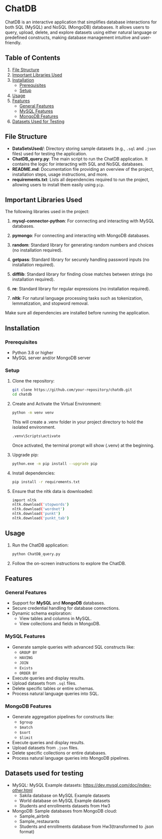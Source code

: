 # ChatDB

ChatDB is an interactive application that simplifies database interactions for both SQL (MySQL) and NoSQL (MongoDB) databases. It allows users to query, upload, delete, and explore datasets using either natural language or predefined constructs, making database management intuitive and user-friendly.

## Table of Contents
1. [File Structure](#file-structure)
2. [Important Libraries Used](#important-libraries-used)
3. [Installation](#installation)
    - [Prerequisites](#prerequisites)
    - [Setup](#setup)
4. [Usage](#usage)
5. [Features](#features)
    - [General Features](#general-features)
    - [MySQL Features](#mysql-features)
    - [MongoDB Features](#mongodb-features)
6. [Datasets Used for Testing](#datasets-used-for-testing)

## File Structure

- **DataSetsUsed/**: Directory storing sample datasets (e.g., `.sql` and `.json` files) used for testing the application.
- **ChatDB_query.py**: The main script to run the ChatDB application. It contains the logic for interacting with SQL and NoSQL databases.
- **README.md**: Documentation file providing an overview of the project, installation steps, usage instructions, and more.
- **requirements.txt**: Lists all dependencies required to run the project, allowing users to install them easily using `pip`.

## Important Libraries Used

The following libraries used in the project:

1. **mysql-connector-python**: For connecting and interacting with MySQL databases.

2. **pymongo**: For connecting and interacting with MongoDB databases.

3. **random**: Standard library for generating random numbers and choices (no installation required).

4. **getpass**: Standard library for securely handling password inputs (no installation required).

5. **difflib**: Standard library for finding close matches between strings (no installation required).

6. **re**: Standard library for regular expressions (no installation required).

7. **nltk**: For natural language processing tasks such as tokenization, lemmatization, and stopword removal.

Make sure all dependencies are installed before running the application.

## Installation

### Prerequisites
- Python 3.8 or higher
- MySQL server and/or MongoDB server

### Setup
1. Clone the repository:
   ```bash
   git clone https://github.com/your-repository/chatdb.git
   cd chatdb
   ```
2. Create and Activate the Virtual Environment:
   ```bash
   python -m venv venv
   ```
   This will create a .venv folder in your project directory to hold the isolated environment.
   ```bash
   .venv\Scripts\activate
   ```
   Once activated, the terminal prompt will show (.venv) at the beginning.

3. Upgrade pip:
   ```bash
   python.exe -m pip install --upgrade pip
   ```
4. Install dependencies:
    ```bash
    pip install -r requirements.txt
    ```
5. Ensure that the nltk data is downloaded:
    ```bash
    import nltk
    nltk.download('stopwords')
    nltk.download('wordnet')
    nltk.download('punkt')
    nltk.download('punkt_tab')
    ```
## Usage

1. Run the ChatDB application:
   ```bash
   python ChatDB_query.py
   ```
2. Follow the on-screen instructions to explore the ChatDB.

## Features

### General Features
- Support for **MySQL** and **MongoDB** databases.
- Secure credential handling for database connections.
- Dynamic schema exploration:
  - View tables and columns in MySQL.
  - View collections and fields in MongoDB.

### MySQL Features
- Generate sample queries with advanced SQL constructs like:
  - `GROUP BY`
  - `HAVING`
  - `JOIN`
  - `Exists`
  - `ORDER BY`
- Execute queries and display results.
- Upload datasets from `.sql` files.
- Delete specific tables or entire schemas.
- Process natural language queries into SQL.

### MongoDB Features
- Generate aggregation pipelines for constructs like:
  - `$group`
  - `$match`
  - `$sort`
  - `$limit`
- Execute queries and display results.
- Upload datasets from `.json` files.
- Delete specific collections or entire databases.
- Process natural language queries into MongoDB pipelines.

## Datasets used for testing
- MySQL: MySQL Example datasets: https://dev.mysql.com/doc/index-other.html
  - Sakila database on MySQL Example datasets
  - World database on MySQL Example datasets
  - Students and enrollments datasets from Hw3
- MongoDB: Sample databases from MongoDB cloud:
  - Sample_airbnb
  - Sample_restaurants
  - Students and enrollments database from Hw3(transformed to .json format)
